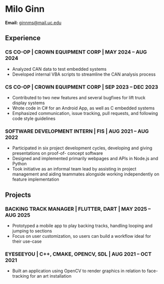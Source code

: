 # Milo Ginn

**Email:** [ginnms@mail.uc.edu](mailto:ginnms@mail.uc.edu)

## Experience

### CS CO-OP | CROWN EQUIPMENT CORP | MAY 2024 – AUG 2024

- Analyzed CAN data to test embedded systems
- Developed internal VBA scripts to streamline the CAN analysis process

### CS CO-OP | CROWN EQUIPMENT CORP | SEP 2023 – DEC 2023

- Contributed to two new features and several bugfixes for lift truck display
  systems
- Wrote code in C# for an Android App, as well as C embedded systems
- Emphasized communication, issue tracking, pull requests, and following code
  style guidelines

### SOFTWARE DEVELOPMENT INTERN | FIS | AUG 2021 – AUG 2022

- Participated in six project development cycles, developing and giving
  presentations on proof-of- concept software
- Designed and implemented primarily webpages and APIs in Node.js and Python
- Took initiative as an informal team lead by assisting in project management
  and aiding teammates alongside working independently on feature implementation

## Projects

### BACKING TRACK MANAGER | FLUTTER, DART | MAY 2025 – AUG 2025

- Prototyped a mobile app to play backing tracks, handling looping and jumping
  to sections
- Focus on user customization, so users can build a workflow ideal for their
  use-case

### EYESEEYOU | C++, CMAKE, OPENCV, SDL | AUG 2021 – OCT 2021

- Built an application using OpenCV to render graphics in relation to
  face-tracking for an art installation

